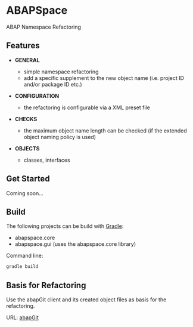 # ABAPSpace
ABAP Namespace Refactoring

## Features
+ <b>GENERAL</b><br>
  + simple namespace refactoring
  + add a specific supplement to the new object name (i.e. project ID and/or package ID etc.)

+ <b>CONFIGURATION</b><br>
  + the refactoring is configurable via a XML preset file

+ <b>CHECKS</b><br>
  + the maximum object name length can be checked (if the extended object naming policy is used)
  
+ <b>OBJECTS</b><br>
  + classes, interfaces
  
## Get Started
Coming soon...

## Build
The following projects can be build with [Gradle](https://gradle.org):

+ abapspace.core
+ abapspace.gui (uses the abapspace.core library)

Command line:
```bash
gradle build
```
  
## Basis for Refactoring
Use the abapGit client and its created object files as basis for the refactoring.

URL: [abapGit](https://github.com/larshp/abapGit)

